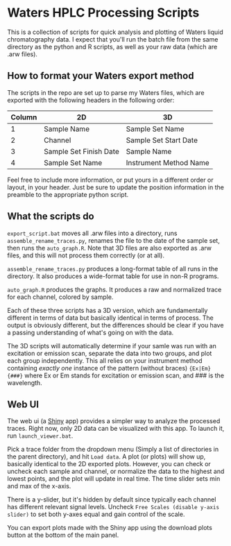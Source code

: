 # Waters HPLC Processing Scripts
This is a collection of scripts for quick analysis and plotting
of Waters liquid chromatography data. I expect that you'll run the
batch file from the same directory as the python and R scripts, as
well as your raw data (which are .arw files).

## How to format your Waters export method
The scripts in the repo are set up to parse my Waters files, which
are exported with the following headers in the following order:

| Column | 2D                     | 3D                     |
|--------|------------------------|------------------------|
| 1      | Sample Name            | Sample Set Name        |
| 2      | Channel                | Sample Set Start Date  |
| 3      | Sample Set Finish Date | Sample Name            |
| 4      | Sample Set Name        | Instrument Method Name |

Feel free to include more information, or put yours in a different order or layout,
in your header. Just be sure to update the position information in the preamble
to the appropriate python script.

## What the scripts do
`export_script.bat` moves all .arw files into a directory, runs `assemble_rename_traces.py`,
renames the file to the date of the sample set, then runs the `auto_graph.R`.
Note that 3D files are also exported as .arw files, and this will not process them
correctly (or at all).

`assemble_rename_traces.py` produces a long-format table of all runs in the
directory. It also produces a wide-format table for use in non-R programs.

`auto_graph.R` produces the graphs. It produces a raw and normalized trace
for each channel, colored by sample.

Each of these three scripts has a 3D version, which are fundamentally different
in terms of data but basically identical in terms of process. The output is
obviously different, but the differences should be clear if you have a passing
understanding of what's going on with the data.

The 3D scripts will automatically determine if your samle was run with an excitation
or emission scan, separate the data into two groups, and plot each group independently.
This all relies on your instrument method containing _exactly one_ instance of the
pattern (without braces) `{Ex|Em}{###}` where Ex or Em stands for excitation or
emission scan, and ### is the wavelength.

## Web UI
The web ui (a [Shiny](https://shiny.rstudio.com/) app) provides a simpler way
to analyze the processed traces. Right now, only 2D data can be visualized with
this app. To launch it, run `launch_viewer.bat`.

Pick a trace folder from the dropdown menu (Simply a list of directories in the
parent directory), and hit `Load data`. A plot (or plots) will show up, basically
identical to the 2D exported plots. However, you can check or uncheck each sample
and channel, or normalize the data to the highest and lowest points, and the
plot will update in real time. The time slider sets min and max of the x-axis.

There is a y-slider, but it's hidden by default since typically
each channel has different relevant signal levels. Uncheck `Free Scales
(disable y-axis slider)` to set both y-axes equal and gain control of the scale.

You can export plots made with the Shiny app using the download plots button at
the bottom of the main panel.
